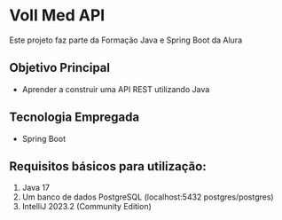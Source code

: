 # Voll Med API
Este projeto faz parte da Formação Java e Spring Boot da Alura

## Objetivo Principal
- Aprender a construir uma API REST utilizando Java

## Tecnologia Empregada
- Spring Boot

## Requisitos básicos para utilização:
1. Java 17
2. Um banco de dados PostgreSQL (localhost:5432 postgres/postgres)
3. IntelliJ 2023.2 (Community Edition)
